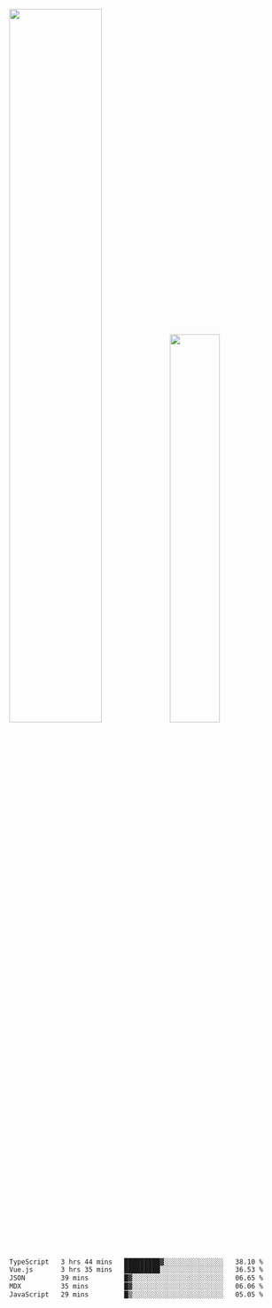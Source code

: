<img align="" width="57.5%" src="https://github-readme-stats.vercel.app/api?username=Dream4ever&hide_title=true&hide_border=true&count_private=true&show_icons=true&include_all_commits=true&line_height=21" /><img align="" width="42.4%" src="https://github-readme-stats.vercel.app/api/top-langs/?username=Dream4ever&hide_title=true&count_private=true&show_icons=true&langs_count=6&hide_border=true&layout=compact" />

<!--START_SECTION:waka-->

```txt
TypeScript   3 hrs 44 mins   █████████▓░░░░░░░░░░░░░░░   38.10 %
Vue.js       3 hrs 35 mins   █████████░░░░░░░░░░░░░░░░   36.53 %
JSON         39 mins         █▓░░░░░░░░░░░░░░░░░░░░░░░   06.65 %
MDX          35 mins         █▓░░░░░░░░░░░░░░░░░░░░░░░   06.06 %
JavaScript   29 mins         █▒░░░░░░░░░░░░░░░░░░░░░░░   05.05 %
```

<!--END_SECTION:waka-->
